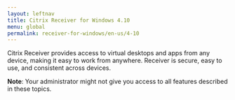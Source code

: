 ```yaml
---
layout: leftnav
title: Citrix Receiver for Windows 4.10
menu: global
permalink: receiver-for-windows/en-us/4-10
---
```


Citrix Receiver provides access to virtual desktops and apps from any device, making it easy to work from anywhere. Receiver is secure, easy to use, and consistent across devices.

**Note**: Your administrator might not give you access to all features described in these topics.
